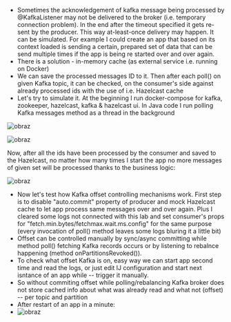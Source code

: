 * Sometimes the acknowledgement of kafka message being processed by @KafkaListener may not be delivered to the broker (i.e. temporary connection problem). In the end after the timeout specified it gets re-sent by the producer. This way at-least-once delivery may happen. It can be simulated. For example I could create an app that based on its context loaded is sending a certain, prepared set of data that can be send multiple times if the app is being re started over and over again.
* There is a solution - in-memory cache (as external service i.e. running on Docker)
* We can save the processed messages ID to it. Then after each poll() on given Kafka topic, it can be checked, on the consumer's side against already processed ids with the use of i.e. Hazelcast cache 
* Let's try to simulate it.
At the beginning I run docker-compose for kafka, zookeeper, hazelcast, kafka & hazelcast ui. In Java code I run polling Kafka messages method as a thread in the background

 ![obraz](https://github.com/tomeee121/kafka-safe-consumer/assets/85828070/0bb7ec63-78b1-4a18-b912-3168857873ee)

 ![obraz](https://github.com/tomeee121/kafka-safe-consumer/assets/85828070/97bcb5fc-9505-4cf4-b784-52697d5e4e75)

Now, after all the ids have been processed by the consumer and saved to the Hazelcast, no matter how many times I start the app no more messages of given set will be processed thanks to the business logic:

  ![obraz](https://github.com/tomeee121/kafka-safe-consumer/assets/85828070/8eec8811-120a-4e2d-be98-a9ac6c0772db)

* Now let's test how Kafka offset controlling mechanisms work. First step is to disable "auto.commit" property of producer and mock Hazelcast cache to let app process same messages over and over again. Plus I cleared some logs not connected with this lab and set consumer's props for "fetch.min.bytes/fetchmax.wait.ms.config" for the same purpose (every invocation of poll() method leaves some logs bluring it a little bit)
* Offset can be controlled manually by sync/async committing while method poll() fetching Kafka records occurs or by listening to rebalnce happening (method onPartitionsRevoked()).
* To check what offset Kafka is on, easy way we can start app second time and read the logs, or just edit IJ configuration and start next isntance of an app while -- trigger it manually.
* So without commiting offset while polling/rebalancing Kafka broker does not store cached info about what was already read and what not (offset) -- per topic and partition
* After restart of an app in a minute:
* ![obraz](https://github.com/tomeee121/kafka-safe-consumer/assets/85828070/87a0a6d8-3c12-4e50-a600-e99a84400548)

  
